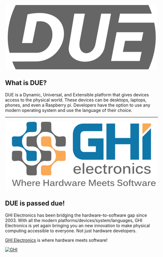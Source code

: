 <p align="center">
 <img src="./images/DUE.png">
</p>


<!---
![DUE](./images/due.png)
-->


## What is DUE?
DUE is a Dynamic, Universal, and Extensible platform that gives devices access to the physical world. These devices can be desktops, laptops, phones, and even a Raspberry pi. Developers have the option to use any modern operating system and use the language of their choice.


---

<p align="center">
 <img src="./images/ghi.png">
</p>

<!---
![GHI Electronics](./images/ghi.png)
-->


## DUE is passed due!

GHI Electronics has been bridging the hardware-to-software gap since 2003. With all the modern platforms/devices/system/languages, GHI Electronics is yet again bringing you an new innovation to make physical computing accessible to everyone. Not just hardware developers.

[GHI Electronics](https://www.ghielectronics.com/) is where hardware meets software!


[![GHI](https://img.youtube.com/vi/ojJmKfdOpAI/maxresdefault.jpg)](https://youtu.be/ojJmKfdOpAI)

